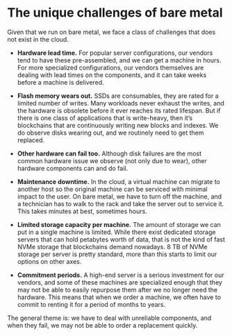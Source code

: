 # The unique challenges of bare metal

Given that we run on bare metal,
we face a class of challenges that does not exist in the cloud.

* **Hardware lead time.**
For popular server configurations,
our vendors tend to have these pre-assembled,
and we can get a machine in hours.
For more specialized configurations,
our vendors themselves are dealing with lead times on the components,
and it can take weeks before a machine is delivered.

* **Flash memory wears out.**
SSDs are consumables, they are rated for a limited number of writes.
Many workloads never exhaust the writes, and the hardware is obsolete before it ever reaches its rated lifespan.
But if there is one class of applications that is write-heavy,
then it’s blockchains that are continuously writing new blocks and indexes.
We do observe disks wearing out, and we routinely need to get them replaced.

* **Other hardware can fail too.**
Although disk failures are the most common hardware issue we observe
(not only due to wear),
other hardware components can and do fail.

* **Maintenance downtime.**
In the cloud, a virtual machine can migrate to another host
so the original machine can be serviced with minimal impact to the user.
On bare metal, we have to turn off the machine,
and a technician has to walk to the rack and take the server out to service it.
This takes minutes at best, sometimes hours.

* **Limited storage capacity per machine.**
The amount of storage we can put in a single machine is limited.
While there exist dedicated storage servers that can hold petabytes worth of data,
that is not the kind of fast NVMe storage that blockchains demand nowadays.
8 TB of NVMe storage per server is pretty standard,
more than this starts to limit our options on other axes.

* **Commitment periods.**
A high-end server is a serious investment for our vendors,
and some of these machines are specialized enough
that they may not be able to easily repurpose them after we no longer need the hardware.
This means that when we order a machine,
we often have to commit to renting it for a period of months to years.

The general theme is: we have to deal with unreliable components,
and when they fail, we may not be able to order a replacement quickly. 

